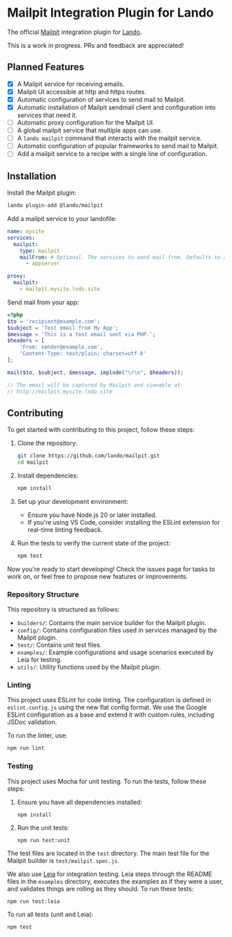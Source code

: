 # Mailpit Integration Plugin for Lando
The official [Mailpit](https://mailpit.axllent.org) integration plugin for [Lando](https://lando.dev).

This is a work in progress. PRs and feedback are appreciated!

## Planned Features

- [x] A Mailpit service for receiving emails.
- [x] Mailpit UI accessible at http and https routes.
- [x] Automatic configuration of services to send mail to Mailpit.
- [x] Automatic installation of Mailpit sendmail client and configuration into services that need it.
- [ ] Automatic proxy configuration for the Mailpit UI.
- [ ] A global mailpit service that multiple apps can use.
- [ ] A `lando mailpit` command that interacts with the mailpit service.
- [ ] Automatic configuration of popular frameworks to send mail to Mailpit.
- [ ] Add a mailpit service to a recipe with a single line of configuration.

## Installation

Install the Mailpit plugin:
```bash
lando plugin-add @lando/mailpit
```

Add a mailpit service to your landofile:
```yaml
name: mysite
services:
  mailpit:
    type: mailpit
    mailFrom: # Optional. The services to send mail from. Defaults to appserver.
      - appserver

proxy:
  mailpit:
    - mailpit.mysite.lndo.site
```

Send mail from your app:
```php
<?php
$to = 'recipient@example.com';
$subject = 'Test email from My App';
$message = 'This is a test email sent via PHP.';
$headers = [
    'From: sender@example.com',
    'Content-Type: text/plain; charset=utf-8'
];

mail($to, $subject, $message, implode("\r\n", $headers));

// The email will be captured by Mailpit and viewable at:
// http://mailpit.mysite.lndo.site
```

## Contributing

To get started with contributing to this project, follow these steps:

1. Clone the repository:
   ```bash
   git clone https://github.com/lando/mailpit.git
   cd mailpit
   ```

2. Install dependencies:
   ```bash
   npm install
   ```

3. Set up your development environment:
   - Ensure you have Node.js 20 or later installed.
   - If you're using VS Code, consider installing the ESLint extension for real-time linting feedback.

4. Run the tests to verify the current state of the project:
   ```bash
   npm test
   ```

Now you're ready to start developing! Check the issues page for tasks to work on, or feel free to propose new features or improvements.

### Repository Structure

This repository is structured as follows:

- `builders/`: Contains the main service builder for the Mailpit plugin.
- `config/`: Contains configuration files used in services managed by the Mailpit plugin.
- `test/`: Contains unit test files.
- `examples/`: Example configurations and usage scenarios executed by Leia for testing.
- `utils/`: Utility functions used by the Mailpit plugin.

### Linting

This project uses ESLint for code linting. The configuration is defined in `eslint.config.js` using the new flat config format. We use the Google ESLint configuration as a base and extend it with custom rules, including JSDoc validation.

To run the linter, use:

```bash
npm run lint
```

### Testing

This project uses Mocha for unit testing. To run the tests, follow these steps:

1. Ensure you have all dependencies installed:
   ```
   npm install
   ```

2. Run the unit tests:
   ```
   npm run test:unit
   ```

The test files are located in the `test` directory. The main test file for the Mailpit builder is `test/mailpit.spec.js`.

We also use [Leia](https://github.com/lando/leia) for integration testing. Leia steps through the README files in the `examples` directory,
executes the examples as if they were a user, and validates things are rolling as they should. To run these tests:

```bash
npm run test:leia
```

To run all tests (unit and Leia):

```bash
npm test
```
